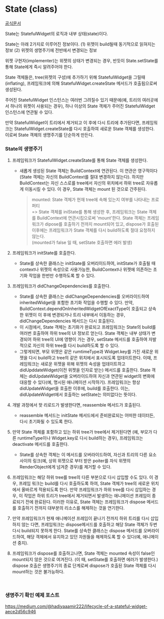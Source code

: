 # State<T extends StatefulWidget> (class)
[공식문서](https://api.flutter.dev/flutter/widgets/State-class.html)

State는 StatefulWidget의 로직과 내부 상태(state)이다.

State는 아래 2가지로 이루어진 정보이다.
(1) 위젯이 build될때 동기적으로 읽혀지는 정보
(2) 위젯의 생명주기에 전반에서 변경되는 정보

위젯 구현자(implementer)는 위젯의 상태가 변경되는 경우, 반듯이 State.setState를 통해 State에게 즉시 알려주어야 한다.

State 객체들은, tree(위젯의 구성)에 추가하기 위해 StatefulWidget을 그릴때(inflating), 프레임워크에 의해 StatefulWidget.createState 메서드가 호출됨으로써 생성된다.

주어진 StatefulWidget 인스턴스는 여러번 그려질수 있기 때문에(예, 트리의 여러곳에서 하나의 위젯이 사용되는 경우), 하나 이상의 State 객체가 주어진 StatefulWidget 인스턴스에 연관될 수 있다.

만약 StatefulWidget이 트리에서 제거되고 이 후에 다시 트리에 추가된다면, 프레임워크는 StatefulWidget.createState를 다시 호출하여 새로운 State 객체를 생성한다. 이로써 State 객체의 생명주기를 단순하게 만든다.

### State의 생명주기

1. 프레임워크가 StatefulWidget.createState를 통해 State 객체를 생성한다.  

    - 새롭게 생성된 State 객체는 BuildContext에 연관된다. 이 연관은 영구적이다 (State 객체는 자신의 BuildContext를 절대 변경하지 않는다). 하지만 BuildContext는 자신 스스로를 tree에서 자신의 위치에서 하위 tree로 자유롭게 이동시킬 수 있다. 이 경우, State 객체는 mount 된 것으로 간주된다.

        > mounted: State 객체가 현재 tree에 속해 있는지 여부를 나타내는 프로퍼티  
        > => State 객체를 iniState를 통해 생성한 후, 프레임워크는 State 객체를 BuildContext에 연관시킴으로써 'mount'한다. State 객체는 프레임워크가 dipose를 호출하기 전까지 mount되어 있고, dispose가 호출된 이후에는 프레임워크가 State 객체를 다시 build하도록 절대 요청하지 않는다.   
        > (mounted가 false 일 때, setState 호출하면 에러 발생)

2. 프레임워크가 initState를 호출한다.
    - State를 상속한 클래스는 initState를 오버리이드하여, initState가 호출될 때 context나 위젯의 속성으로 사용가능한,  BuildContext나 위젯에 의존하는 초기화 작업을 한번만 수행하도록 할 수 있다. 

3. 프레임워크가 didChangeDependencies를 호출한다.
    - State를 상속한 클래스는 didChangeDependencies를 오버라이드하여 inheritedWidget을 포함한 초기화 작업을 수행할 수 있다. 만약, BuildContext.dependOnInheritedWidgetOfExactType이 호출되고 상속한 위젯이 이 후에 변경되거나 트리 내부에서 이동하는 경우, didChangeDependencies 메서드는 다시 호출된다.
    - 이 시점에서, State 객체는 초기화가 완료되고 프레임워크는 State의 build를 여러번 호출하여 하위 tree의 UI 정보르 얻는다. State 객체는 내부 상태가 변경되어 하위 tree의 UI에 영향이 가는 경우, setState 메서드를 호출하여 자발적으로 자신의 하위 tree를 다시 build하도록 할 수 있다.
    - 그렇게되면, 부모 위젯은 같은 rumtimeType과 Widget.key를 가진 새로운 위젯을 다시 build하고 tree의 같은 위치에서 표시되도록 업데이트한다. 이때, 프레임워크는 새로운 위젯을 위해 위젯의 속성을 업데이트하고 didUpddateWidget(이전 위젯을 인자로 받는) 메서드를 호출한다. State 객체는 didUpdateWidget을 오버라이드하여 자신과 연관된 widget의 변화에 대응할 수 있다(예, 명시된 애니메이션 시작하기). 프레임워크는 항상 didUpdateWidget을 호출한 이후에, build를 호출한다. 이는, didUpdateWidget에서 호출하는 setState는 의미없다는 뜻이다.

4. 개발 과정에서 핫 리로드가 발생한다면, reassemble 메서드가 호출된다.
    - reassemble 메서드는 initState 메서드에서 준비완료되는 어떠한 데이터든, 다시 초기화될 수 있도록 한다.

5. 만약 State 객체를 포함하고 있는 하위 tree가 tree에서 제거된다면 (예, 부모가 다른 runtimeType이나 Widget.key로 다시 build하는 경우), 프레임워크는 deactivate 메서드를 호출한다. 
    - State를 상속한 객체는 이 메서드를 오버라이드하여, 자신과 트리의 다른 요소 사이의 링크(예, 상위 위젯으로 부터 받은 poiter를 자식 위젯의 RenderObject에게 넘겨준 경우)를 제거할 수 있다.

6. 프레임워크는 해당 하위 tree를 tree의 다른 부분으로 다시 삽입할 수도 있다. 이 경우, 프레임 워크는 build를 다시 호출하도록 하여, State 객체가 tree의 새로운 위치에서 올바르게 적용되도록 한다. 만약 프레임워크가 하위 tree를 다시 삽입하는 경우, 이 작업은 하위 트리가 tree에서 제거되면서 발생하는 애니메이션 프레임이 종료되기 전에 완료된다. 이러한 이유로, State 객체는 프레임워크가 dispose 메서드를 호출하기 전까지 대부분의 리소스를 해제하는 것을 연기한다.

7. 만약 프레임워크가 현재 애니메이션 프레임이 끝나기 전까지 하위 트리를 다시 삽입하지 않는 다면, 프레임워크는 dispose메서드를 호출하고 해당 State 객체가 두번 다시 build되지 못하게 한다. State를 상속한 클래스는 dispose 메서드를 오버라이드하여, 해당 객체에서 유지하고 있던 자원들을 해제하도록 할 수 있다(예, 애니메이션 중지).

8. 프레임워크가 dispose를 호출하고나면, State 객체는 mounted 속성이 false인 mount되지 않은 것으로 여겨진다. (이 때, setState를 호출하면 에러가 발생한다.) dispose 호출은 생명주기의 종료 단계로써 dispose가 호출된 State 객체를 다시 mount하는 것은 불가능하다.

<br>

### 생명주기 확인 예제 포스트
https://medium.com/@hadiyaaamir222/lifecycle-of-a-stateful-widget-aece2d56c946